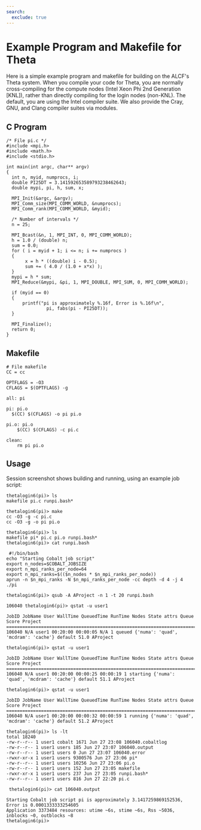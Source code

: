 ```yaml
---
search:
  exclude: true
---
```


# Example Program and Makefile for Theta

Here is a simple example program and makefile for building on the ALCF's Theta system. When you compile your code for Theta, you are normally cross-compiling for the compute nodes (Intel Xeon Phi 2nd Generation [KNL]), rather than directly compiling for the login nodes (non-KNL). The default, you are using the Intel compiler suite. We also provide the Cray, GNU, and Clang compiler suites via modules.

## C Program
```
/* File pi.c */
#include <mpi.h>
#include <math.h>
#include <stdio.h>

int main(int argc, char** argv)
{
  int n, myid, numprocs, i;
  double PI25DT = 3.141592653589793238462643;
  double mypi, pi, h, sum, x;

  MPI_Init(&argc, &argv);
  MPI_Comm_size(MPI_COMM_WORLD, &numprocs);
  MPI_Comm_rank(MPI_COMM_WORLD, &myid);

  /* Number of intervals */
  n = 25;

  MPI_Bcast(&n, 1, MPI_INT, 0, MPI_COMM_WORLD);
  h = 1.0 / (double) n;
  sum = 0.0;
  for ( i = myid + 1; i <= n; i += numprocs )
  {
       x = h * ((double) i - 0.5);
       sum += ( 4.0 / (1.0 + x*x) );
  }
  mypi = h * sum;
  MPI_Reduce(&mypi, &pi, 1, MPI_DOUBLE, MPI_SUM, 0, MPI_COMM_WORLD);

  if (myid == 0)
  {
      printf("pi is approximately %.16f, Error is %.16f\n",
               pi, fabs(pi - PI25DT));
  }

  MPI_Finalize();
  return 0;
}
```
## Makefile
```
# File makefile
CC = cc

OPTFLAGS = -O3
CFLAGS = $(OPTFLAGS) -g

all: pi

pi: pi.o
  $(CC) $(CFLAGS) -o pi pi.o

pi.o: pi.o
	$(CC) $(CFLAGS) -c pi.c

clean:
	rm pi pi.o
```
## Usage
Session screenshot shows building and running, using an example job script:
```
thetalogin6(pi)> ls
makefile pi.c runpi.bash* 

thetalogin6(pi)> make 
cc -O3 -g -c pi.c 
cc -O3 -g -o pi pi.o 

thetalogin6(pi)> ls 
makefile pi* pi.c pi.o runpi.bash* 
thetalogin6(pi)> cat runpi.bash

 #!/bin/bash 
echo "Starting Cobalt job script" 
export n_nodes=$COBALT_JOBSIZE 
export n_mpi_ranks_per_node=64 
export n_mpi_ranks=$(($n_nodes * $n_mpi_ranks_per_node)) 
aprun -n $n_mpi_ranks -N $n_mpi_ranks_per_node -cc depth -d 4 -j 4 ./pi 

thetalogin6(pi)> qsub -A AProject -n 1 -t 20 runpi.bash 

106040 thetalogin6(pi)> qstat -u user1 

JobID JobName User WallTime QueuedTime RunTime Nodes State attrs Queue Score Project 
====================================================================================
106040 N/A user1 00:20:00 00:00:05 N/A 1 queued {'numa': 'quad', 'mcdram': 'cache'} default 51.0 AProject 

thetalogin6(pi)> qstat -u user1 

JobID JobName User WallTime QueuedTime RunTime Nodes State attrs Queue Score Project 
====================================================================================
106040 N/A user1 00:20:00 00:00:25 00:00:19 1 starting {'numa': 'quad', 'mcdram': 'cache'} default 51.1 AProject 

thetalogin6(pi)> qstat -u user1 

JobID JobName User WallTime QueuedTime RunTime Nodes State attrs Queue Score Project 
====================================================================================
106040 N/A user1 00:20:00 00:00:32 00:00:59 1 running {'numa': 'quad', 'mcdram': 'cache'} default 51.2 AProject 

thetalogin6(pi)> ls -lt 
total 18240 
-rw-r--r-- 1 user1 cobalt 1671 Jun 27 23:08 106040.cobaltlog 
-rw-r--r-- 1 user1 users 185 Jun 27 23:07 106040.output 
-rw-r--r-- 1 user1 users 0 Jun 27 23:07 106040.error 
-rwxr-xr-x 1 user1 users 9300576 Jun 27 23:06 pi* 
-rw-r--r-- 1 user1 users 10256 Jun 27 23:06 pi.o 
-rw-r--r-- 1 user1 users 152 Jun 27 23:05 makefile 
-rwxr-xr-x 1 user1 users 237 Jun 27 23:05 runpi.bash* 
-rw-r--r-- 1 user1 users 816 Jun 27 22:20 pi.c

 thetalogin6(pi)> cat 106040.output 

Starting Cobalt job script pi is approximately 3.1417259869152536, Error is 0.0001333333254605 
Application 3373484 resources: utime ~6s, stime ~6s, Rss ~5036, inblocks ~0, outblocks ~8 
thetalogin6(pi)>
```
